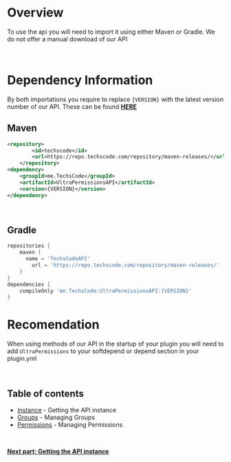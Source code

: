 # Overview
To use the api you will need to import it using either Maven or Gradle.
We do not offer a manual download of our API

<br>

# Dependency Information
By both importations you require to replace `{VERSION}` with the latest version number of our API. These can be found [**HERE**](https://repo.techscode.com/#browse/browse:maven-releases:me%2FTechsCode%2FUltraPermissionsAPI)

## Maven

```xml
<repository>
        <id>techscode</id>
        <url>https://repo.techscode.com/repository/maven-releases/</url>
    </repository>
<dependency>
    <groupId>me.TechsCode</groupId>
    <artifactId>UltraPermissionsAPI</artifactId>
    <version>{VERSION}</version>
</dependency>
```

<br>

## Gradle
```groovy
repositories {
    maven {
      name = 'TechsCodeAPI'
        url = 'https://repo.techscode.com/repository/maven-releases/'
    }
}
dependencies {
    compileOnly 'me.TechsCode:UltraPermissionsAPI:{VERSION}'
}
```

# Recomendation
When using methods of our API in the startup of your plugin you will need to add `UltraPermissions` to your softdepend or depend section in your plugin.yml

<br>

## Table of contents
- [Instance](./api/instance) - Getting the API instance
- [Groups](./api/groups) - Managing Groups
- [Permissions](./api/permissions) - Managing Permissions

<br>

[**Next part; Getting the API instance**](./api/instance)
